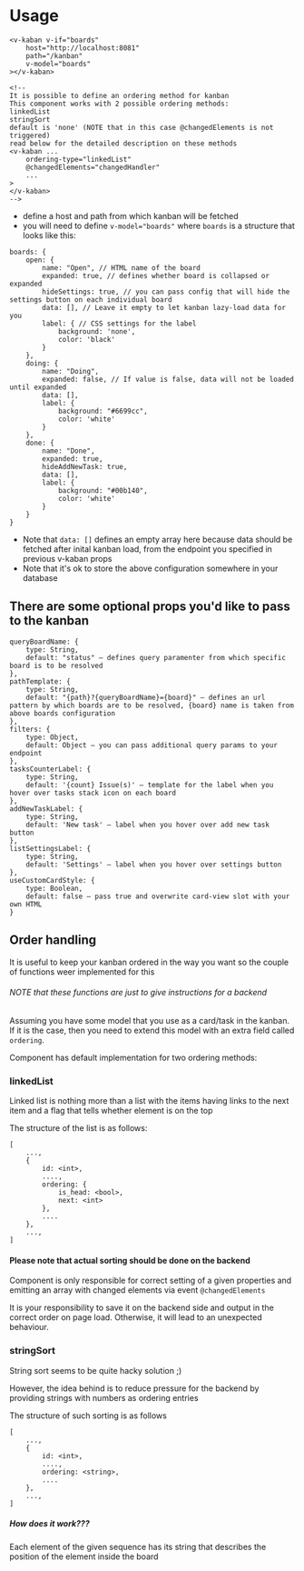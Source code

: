 # Usage
```
<v-kaban v-if="boards"
    host="http://localhost:8081"
    path="/kanban"
    v-model="boards"
></v-kaban>

<!-- 
It is possible to define an ordering method for kanban
This component works with 2 possible ordering methods:
linkedList
stringSort
default is 'none' (NOTE that in this case @changedElements is not triggered)
read below for the detailed description on these methods
<v-kaban ...
    ordering-type="linkedList"
    @changedElements="changedHandler"
    ...
>
</v-kaban>
-->
```
- define a host and path from which kanban will be fetched
- you will need to define `v-model="boards"` where `boards` is a structure that looks like this:
```
boards: {
    open: {
        name: "Open", // HTML name of the board
        expanded: true, // defines whether board is collapsed or expanded
        hideSettings: true, // you can pass config that will hide the settings button on each individual board
        data: [], // Leave it empty to let kanban lazy-load data for you
        label: { // CSS settings for the label
            background: 'none',
            color: 'black'
        }
    },
    doing: {
        name: "Doing",
        expanded: false, // If value is false, data will not be loaded until expanded
        data: [],
        label: {
            background: "#6699cc",
            color: 'white'
        }
    },
    done: {
        name: "Done",
        expanded: true,
        hideAddNewTask: true,
        data: [],
        label: {
            background: "#00b140",
            color: 'white'
        }
    }
}
```
- Note that `data: []` defines an empty array here because data should be fetched after inital
kanban load, from the endpoint you specified in previous v-kaban props
- Note that it's ok to store the above configuration somewhere in your database

## There are some optional props you'd like to pass to the kanban
```
queryBoardName: {
    type: String,
    default: "status" – defines query paramenter from which specific board is to be resolved
},
pathTemplate: {
    type: String,
    default: "{path}?{queryBoardName}={board}" – defines an url pattern by which boards are to be resolved, {board} name is taken from above boards configuration
},
filters: {
    type: Object,
    default: Object – you can pass additional query params to your endpoint
},
tasksCounterLabel: {
    type: String,
    default: '{count} Issue(s)' – template for the label when you hover over tasks stack icon on each board
},
addNewTaskLabel: {
    type: String,
    default: 'New task' – label when you hover over add new task button
},
listSettingsLabel: {
    type: String,
    default: 'Settings' – label when you hover over settings button
},
useCustomCardStyle: {
    type: Boolean,
    default: false – pass true and overwrite card-view slot with your own HTML
}
```

## Order handling

It is useful to keep your kanban ordered in the way you want
so the couple of functions weer implemented for this

###### NOTE that these functions are just to give instructions for a backend

Assuming you have some model that you use as a card/task in the kanban.
If it is the case, then you need to extend this model with an extra field called `ordering`.

Component has default implementation for two ordering methods:

### linkedList

Linked list is nothing more than a list with the items having links to the next 
item and a flag that tells whether element is on the top

The structure of the list is as follows:
```
[
    ...,
    {
        id: <int>,
        ....,
        ordering: {
            is_head: <bool>,
            next: <int>
        },
        ....
    },
    ...,
]
```
#### Please note that actual sorting should be done on the backend 
Component is only responsible for correct setting of a given properties and emitting an array
with changed elements via event `@changedElements`

It is your responsibility to save it on the backend side and output in the correct order on page load.
Otherwise, it will lead to an unexpected behaviour.


### stringSort

String sort seems to be quite hacky solution ;)

However, the idea behind is to reduce pressure for the backend by providing strings with numbers as
ordering entries

The structure of such sorting is as follows
```
[
    ...,
    {
        id: <int>,
        ....,
        ordering: <string>,
        ....
    },
    ...,
]
```

##### How does it work???

Each element of the given sequence has its string that describes the position of the element inside the board
